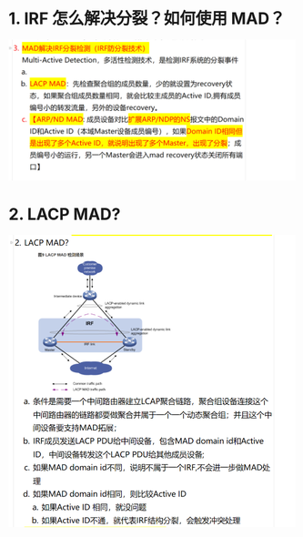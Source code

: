 # 1. IRF 怎么解决分裂？如何使用 MAD？

![alt text](images/面试题---MAD分裂检测/image-1.png)

# 2. LACP MAD?

![alt text](images/面试题---MAD分裂检测/image.png)
